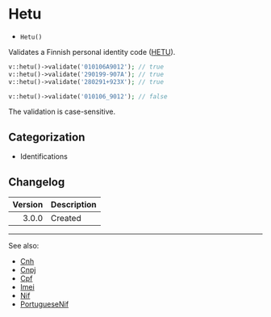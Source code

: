 # Hetu

- `Hetu()`

Validates a Finnish personal identity code ([HETU][]).

```php
v::hetu()->validate('010106A9012'); // true
v::hetu()->validate('290199-907A'); // true
v::hetu()->validate('280291+923X'); // true

v::hetu()->validate('010106_9012'); // false
```

The validation is case-sensitive.

## Categorization

- Identifications

## Changelog

| Version | Description |
|--------:|-------------|
|   3.0.0 | Created     |

***
See also:

- [Cnh](Cnh.md)
- [Cnpj](Cnpj.md)
- [Cpf](Cpf.md)
- [Imei](Imei.md)
- [Nif](Nif.md)
- [PortugueseNif](PortugueseNif.md)

[HETU]: https://en.wikipedia.org/wiki/National_identification_number#Finland
